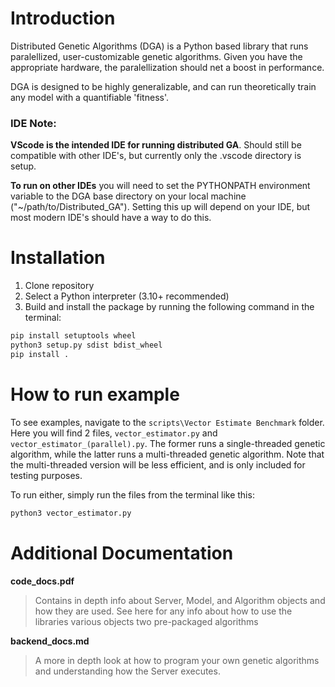 # Introduction
Distributed Genetic Algorithms (DGA) is a Python based library that runs paralellized, user-customizable genetic algorithms. Given you have the appropriate hardware, the paralellization should net a boost in performance.

DGA is designed to be highly generalizable, and can run theoretically train any model with a quantifiable 'fitness'.

### IDE Note:
**VScode is the intended IDE for running distributed GA**. Should still be compatible with other IDE's, but currently only the .vscode directory is setup.

**To run on other IDEs** you will need to set the PYTHONPATH environment variable to the DGA base directory on your local machine ("~/path/to/Distributed_GA"). Setting this up will depend on your IDE, but most modern IDE's should have a way to do this.

# Installation
1. Clone repository
2. Select a Python interpreter (3.10+ recommended)
3. Build and install the package by running the following command in the terminal:
```bash
pip install setuptools wheel
python3 setup.py sdist bdist_wheel
pip install .
```

# How to run example
To see examples, navigate to the ```scripts\Vector Estimate Benchmark``` folder. Here you will find 2 files, ```vector_estimator.py``` and ```vector_estimator_(parallel).py```. The former runs a single-threaded genetic algorithm, while the latter runs a multi-threaded genetic algorithm. Note that the multi-threaded version will be less efficient, and is only included for testing purposes.

To run either, simply run the files from the terminal like this:
```bash
python3 vector_estimator.py
```

# Additional Documentation
**code_docs.pdf**
>Contains in depth info about Server, Model, and Algorithm objects and how they are used. See here for any info about how to use the libraries various objects two pre-packaged algorithms

**backend_docs.md**
>A more in depth look at how to program your own genetic algorithms and understanding how the Server executes.
